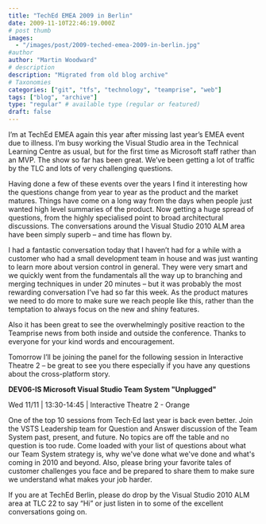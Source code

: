 ```yaml
---
title: "TechEd EMEA 2009 in Berlin"
date: 2009-11-10T22:46:19.000Z
# post thumb
images:
  - "/images/post/2009-teched-emea-2009-in-berlin.jpg"
#author
author: "Martin Woodward"
# description
description: "Migrated from old blog archive"
# Taxonomies
categories: ["git", "tfs", "technology", "teamprise", "web"]
tags: ["blog", "archive"]
type: "regular" # available type (regular or featured)
draft: false
---
```


I’m at TechEd EMEA again this year after missing last year’s EMEA event due to illness. I’m busy working the Visual Studio area in the Technical Learning Centre as usual, but for the first time as Microsoft staff rather than an MVP. The show so far has been great. We’ve been getting a lot of traffic by the TLC and lots of very challenging questions.

Having done a few of these events over the years I find it interesting how the questions change from year to year as the product and the market matures. Things have come on a long way from the days when people just wanted high level summaries of the product. Now getting a huge spread of questions, from the highly specialised point to broad architectural discussions. The conversations around the Visual Studio 2010 ALM area have been simply superb – and time has flown by.

I had a fantastic conversation today that I haven’t had for a while with a customer who had a small development team in house and was just wanting to learn more about version control in general. They were very smart and we quickly went from the fundamentals all the way up to branching and merging techniques in under 20 minutes – but it was probably the most rewarding conversation I’ve had so far this week. As the product matures we need to do more to make sure we reach people like this, rather than the temptation to always focus on the new and shiny features.

Also it has been great to see the overwhelmingly positive reaction to the Teamprise news from both inside and outside the conference. Thanks to everyone for your kind words and encouragement.

Tomorrow I’ll be joining the panel for the following session in Interactive Theatre 2 – be great to see you there especially if you have any questions about the cross-platform story.

**DEV06-IS Microsoft Visual Studio Team System "Unplugged"**

Wed 11/11 | 13:30-14:45 | Interactive Theatre 2 - Orange

One of the top 10 sessions from Tech·Ed last year is back even better. Join the VSTS Leadership team for Question and Answer discussion of the Team System past, present, and future. No topics are off the table and no question is too rude. Come loaded with your list of questions about what our Team System strategy is, why we've done what we've done and what's coming in 2010 and beyond. Also, please bring your favorite tales of customer challenges you face and be prepared to share them to make sure we understand what makes your job harder.

If you are at TechEd Berlin, please do drop by the Visual Studio 2010 ALM area at TLC 22 to say “Hi” or just listen in to some of the excellent conversations going on.

